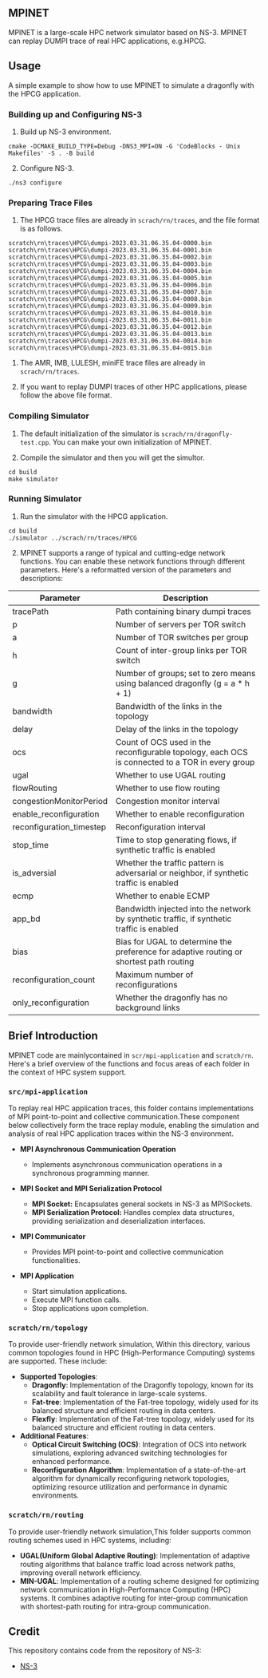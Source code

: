 ## MPINET
MPINET is a large-scale HPC network simulator based on NS-3. MPINET can replay DUMPI trace of real HPC applications, e.g.HPCG.

## Usage
A simple example to show how to  use MPINET to simulate a dragonfly with the HPCG application.
### Building up and Configuring NS-3
1. Build up NS-3 environment.
``` shell
cmake -DCMAKE_BUILD_TYPE=Debug -DNS3_MPI=ON -G 'CodeBlocks - Unix Makefiles' -S . -B build
```

2. Configure NS-3.
``` shell
./ns3 configure
```

### Preparing Trace Files
1. The HPCG trace files are already in `scrach/rn/traces`, and the file format is as follows.
``` shell
scratch\rn\traces\HPCG\dumpi-2023.03.31.06.35.04-0000.bin
scratch\rn\traces\HPCG\dumpi-2023.03.31.06.35.04-0001.bin
scratch\rn\traces\HPCG\dumpi-2023.03.31.06.35.04-0002.bin
scratch\rn\traces\HPCG\dumpi-2023.03.31.06.35.04-0003.bin
scratch\rn\traces\HPCG\dumpi-2023.03.31.06.35.04-0004.bin
scratch\rn\traces\HPCG\dumpi-2023.03.31.06.35.04-0005.bin
scratch\rn\traces\HPCG\dumpi-2023.03.31.06.35.04-0006.bin
scratch\rn\traces\HPCG\dumpi-2023.03.31.06.35.04-0007.bin
scratch\rn\traces\HPCG\dumpi-2023.03.31.06.35.04-0008.bin
scratch\rn\traces\HPCG\dumpi-2023.03.31.06.35.04-0009.bin
scratch\rn\traces\HPCG\dumpi-2023.03.31.06.35.04-0010.bin
scratch\rn\traces\HPCG\dumpi-2023.03.31.06.35.04-0011.bin
scratch\rn\traces\HPCG\dumpi-2023.03.31.06.35.04-0012.bin
scratch\rn\traces\HPCG\dumpi-2023.03.31.06.35.04-0013.bin
scratch\rn\traces\HPCG\dumpi-2023.03.31.06.35.04-0014.bin
scratch\rn\traces\HPCG\dumpi-2023.03.31.06.35.04-0015.bin
```

1. The AMR, IMB, LULESH, miniFE trace files are already in `scrach/rn/traces`.

2. If you want to replay DUMPI traces of other HPC applications, please follow the above file format.

### Compiling Simulator
1. The default initialization of the simulator is `scrach/rn/dragonfly-test.cpp`. You can make your own initialization of MPINET.

2. Compile the simulator and then you will get the simultor.
``` shell
cd build
make simulator
```

### Running Simulator
1. Run the simulator with the HPCG application.
``` shell
cd build
./simulator ../scrach/rn/traces/HPCG
```

2. MPINET supports a range of typical and cutting-edge network functions. You can enable these network functions through different parameters.
Here's a reformatted version of the parameters and descriptions:

| Parameter                  | Description                                                                                                    |
|----------------------------|----------------------------------------------------------------------------------------------------------------|
| tracePath                  | Path containing binary dumpi traces                                                                        |
| p                          | Number of servers per TOR switch                                     |
| a                          | Number of TOR switches per group                                     |
| h                          | Count of inter-group links per TOR switch                            |
| g                          | Number of groups; set to zero means using balanced dragonfly (g = a * h + 1) |
| bandwidth                  | Bandwidth of the links in the topology                                                                      |
| delay                      | Delay of the links in the topology                                                                          |
| ocs                        | Count of OCS used in the reconfigurable topology, each OCS is connected to a TOR in every group                |
| ugal                       | Whether to use UGAL routing                                                                                     |
| flowRouting                | Whether to use flow routing                                                                                     |
| congestionMonitorPeriod    | Congestion monitor interval                                                                    |
| enable_reconfiguration     | Whether to enable reconfiguration                                                                               |
| reconfiguration_timestep   | Reconfiguration interval                                                                      |
| stop_time                  | Time to stop generating flows, if synthetic traffic is enabled                                                                                  |
| is_adversial               | Whether the traffic pattern is adversarial or neighbor, if synthetic traffic is enabled                                                                                |
| ecmp                       | Whether to enable ECMP                                                                                                     |
| app_bd                     | Bandwidth injected into the network by synthetic traffic, if synthetic traffic is enabled                                                                                                |
| bias                       | Bias for UGAL to determine the preference for adaptive routing or shortest path routing                                                                                                   |
| reconfiguration_count      | Maximum number of reconfigurations                                                                                     |
| only_reconfiguration       | Whether the dragonfly has no background links                                                                                     |


## Brief Introduction
MPINET code are mainlycontained in `scr/mpi-application` and `scratch/rn`. Here's a brief overview of the functions and focus areas of each folder in the context of HPC system support.

### `src/mpi-application`
To replay real HPC application traces, this folder contains implementations of MPI point-to-point and collective communication.These component below collectively form the trace replay module, enabling the simulation and analysis of real HPC application traces within the NS-3 environment.

- **MPI Asynchronous Communication Operation**
   - Implements asynchronous communication operations in a synchronous programming manner.
   
- **MPI Socket and MPI Serialization Protocol**
   - **MPI Socket:** Encapsulates general sockets in NS-3 as MPISockets.
   - **MPI Serialization Protocol:** Handles complex data structures, providing serialization and deserialization interfaces.
   
- **MPI Communicator**
   - Provides MPI point-to-point and collective communication functionalities.
   
- **MPI Application**
    - Start simulation applications.
    - Execute MPI function calls.
    - Stop applications upon completion.

### `scratch/rn/topology`
To provide user-friendly network simulation, Within this directory, various common topologies found in HPC (High-Performance Computing) systems are supported. These include:

- **Supported Topologies**:
  - **Dragonfly**: Implementation of the Dragonfly topology, known for its scalability and fault tolerance in large-scale systems.
  - **Fat-tree**: Implementation of the Fat-tree topology, widely used for its balanced structure and efficient routing in data centers.
  - **Flexfly**: Implementation of the Fat-tree topology, widely used for its balanced structure and efficient routing in data centers.
- **Additional Features**:
  - **Optical Circuit Switching (OCS)**: Integration of OCS into network simulations, exploring advanced switching technologies for enhanced performance.
  - **Reconfiguration Algorithm**: Implementation of a state-of-the-art algorithm for dynamically reconfiguring network topologies, optimizing resource utilization and performance in dynamic environments.
### `scratch/rn/routing`
To provide user-friendly network simulation,This folder supports common routing schemes used in HPC systems, including:

- **UGAL(Uniform Global Adaptive Routing)**: Implementation of adaptive routing algorithms that balance traffic load across network paths, improving overall network efficiency.
- **MIN-UGAL**: Implementation of a routing scheme designed for optimizing network communication in High-Performance Computing (HPC) systems. It combines adaptive routing for inter-group communication with shortest-path routing for intra-group communication.

## Credit
This repository contains code from the repository of NS-3:
* [NS-3](https://github.com/nsnam/ns-3-dev-git/tree/master)

